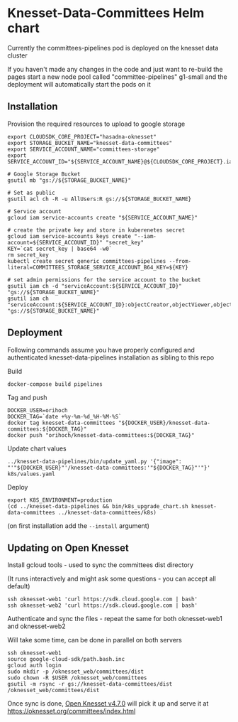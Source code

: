 # Knesset-Data-Committees Helm chart

Currently the committees-pipelines pod is deployed on the knesset data cluster

If you haven't made any changes in the code and just want to re-build the pages start a new node pool called "committee-pipelines" g1-small and the deployment will automatically start the pods on it

## Installation

Provision the required resources to upload to google storage

```
export CLOUDSDK_CORE_PROJECT="hasadna-oknesset"
export STORAGE_BUCKET_NAME="knesset-data-committees"
export SERVICE_ACCOUNT_NAME="committees-storage"
export SERVICE_ACCOUNT_ID="${SERVICE_ACCOUNT_NAME}@${CLOUDSDK_CORE_PROJECT}.iam.gserviceaccount.com"

# Google Storage Bucket
gsutil mb "gs://${STORAGE_BUCKET_NAME}"

# Set as public
gsutil acl ch -R -u AllUsers:R gs://${STORAGE_BUCKET_NAME}

# Service account
gcloud iam service-accounts create "${SERVICE_ACCOUNT_NAME}"

# create the private key and store in kuberenetes secret
gcloud iam service-accounts keys create "--iam-account=${SERVICE_ACCOUNT_ID}" "secret_key"
KEY=`cat secret_key | base64 -w0`
rm secret_key
kubectl create secret generic committees-pipelines --from-literal=COMMITTEES_STORAGE_SERVICE_ACCOUNT_B64_KEY=${KEY}

# set admin permissions for the service account to the bucket
gsutil iam ch -d "serviceAccount:${SERVICE_ACCOUNT_ID}" "gs://${STORAGE_BUCKET_NAME}"
gsutil iam ch "serviceAccount:${SERVICE_ACCOUNT_ID}:objectCreator,objectViewer,objectAdmin" "gs://${STORAGE_BUCKET_NAME}"
```

## Deployment

Following commands assume you have properly configured and authenticated knesset-data-pipelines installation as sibling to this repo

Build

```
docker-compose build pipelines
```

Tag and push

```
DOCKER_USER=orihoch
DOCKER_TAG=`date +%y-%m-%d_%H-%M-%S`
docker tag knesset-data-committees "${DOCKER_USER}/knesset-data-committees:${DOCKER_TAG}"
docker push "orihoch/knesset-data-committees:${DOCKER_TAG}"
```

Update chart values

```
../knesset-data-pipelines/bin/update_yaml.py '{"image": "'"${DOCKER_USER}"'/knesset-data-committees:'"${DOCKER_TAG}"'"}' k8s/values.yaml
```

Deploy

```
export K8S_ENVIRONMENT=production
(cd ../knesset-data-pipelines && bin/k8s_upgrade_chart.sh knesset-data-committees ../knesset-data-committees/k8s)
```

(on first installation add the `--install` argument)

## Updating on Open Knesset

Install gcloud tools - used to sync the committees dist directory

(It runs interactively and might ask some questions - you can accept all default)

```
ssh oknesset-web1 'curl https://sdk.cloud.google.com | bash'
ssh oknesset-web2 'curl https://sdk.cloud.google.com | bash'
```

Authenticate and sync the files - repeat the same for both oknesset-web1 and oknesset-web2

Will take some time, can be done in parallel on both servers

```
ssh oknesset-web1
source google-cloud-sdk/path.bash.inc
gcloud auth login
sudo mkdir -p /oknesset_web/committees/dist
sudo chown -R $USER /oknesset_web/committees
gsutil -m rsync -r gs://knesset-data-committees/dist /oknesset_web/committees/dist
```

Once sync is done, [Open Knesset v4.7.0](https://github.com/hasadna/Open-Knesset/releases/tag/v4.7.0) will pick it up and serve it at https://oknesset.org/committees/index.html
